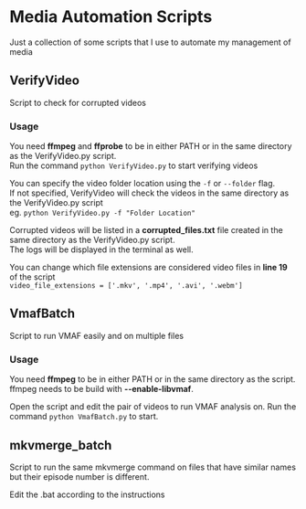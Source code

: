 # Media Automation Scripts
Just a collection of some scripts that I use to automate my management of media

## VerifyVideo
Script to check for corrupted videos

### Usage
You need **ffmpeg** and **ffprobe** to be in either PATH or in the same directory as the VerifyVideo.py script.\
Run the command `python VerifyVideo.py` to start verifying videos

You can specify the video folder location using the `-f` or `--folder` flag.\
If not specified, VerifyVideo will check the videos in the same directory as the VerifyVideo.py script\
eg. `python VerifyVideo.py -f "Folder Location"`

Corrupted videos will be listed in a **corrupted_files.txt** file created in the same directory as the VerifyVideo.py script.\
The logs will be displayed in the terminal as well.

You can change which file extensions are considered video files in **line 19** of the script\
`video_file_extensions = ['.mkv', '.mp4', '.avi', '.webm']`

## VmafBatch
Script to run VMAF easily and on multiple files

### Usage
You need **ffmpeg** to be in either PATH or in the same directory as the script. ffmpeg needs to be build with **--enable-libvmaf**.

Open the script and edit the pair of videos to run VMAF analysis on.
Run the command `python VmafBatch.py` to start.

## mkvmerge_batch
Script to run the same mkvmerge command on files that have similar names but their episode number is different.

Edit the .bat according to the instructions